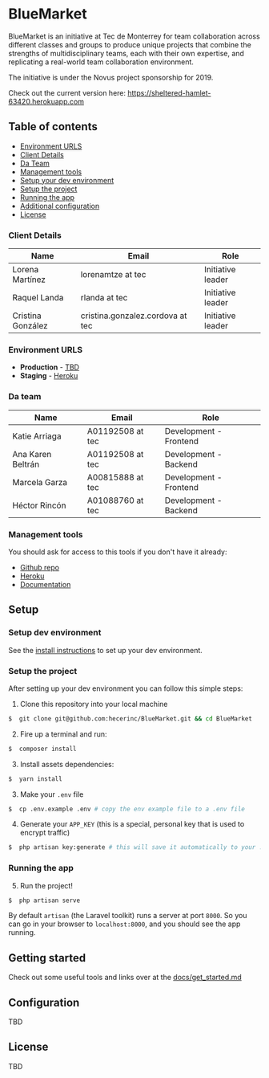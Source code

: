 # BlueMarket

BlueMarket is an initiative at Tec de Monterrey for team collaboration across different classes and groups to produce unique projects that combine the strengths of multidisciplinary teams, each with their own expertise, and replicating a real-world team collaboration environment.

The initiative is under the Novus project sponsorship for 2019.

Check out the current version here: https://sheltered-hamlet-63420.herokuapp.com



## Table of contents

* [Environment URLS](#environment-urls)
* [Client Details](#client-details)
* [Da Team](#da-team)
* [Management tools](#management-tools)
* [Setup your dev environment](#setup-dev-environment)
* [Setup the project](#setup-the-project)
* [Running the app](#running-the-app)
* [Additional configuration](#configuration)
* [License](#license)


### Client Details

| Name               | Email             | Role |
| ------------------ | ----------------- | ---- |
| Lorena Martínez | lorenamtze at tec | Initiative leader  |
| Raquel Landa | rlanda at tec | Initiative leader  |
| Cristina González | cristina.gonzalez.cordova at tec | Initiative leader  |


### Environment URLS

* **Production** - [TBD](TBD)
* **Staging** - [Heroku](https://sheltered-hamlet-63420.herokuapp.com)


### Da team

| Name           | Email             | Role        |
| -------------- | ----------------- | ----------- |
| Katie Arriaga | A01192508 at tec | Development - Frontend |
| Ana Karen Beltr&aacute;n | A01192508 at tec | Development - Backend |
| Marcela Garza | A00815888 at tec | Development - Frontend |
| H&eacute;ctor Rinc&oacute;n | A01088760 at tec | Development - Backend |

### Management tools

You should ask for access to this tools if you don't have it already:

* [Github repo](https://github.com/hecerinc/BlueMarket)
* [Heroku](https://sheltered-hamlet-63420.herokuapp.com)
* [Documentation](https://drive.google.com/drive/folders/1SHiWZ7gc5goa6OwubEEn4jsSo00Yploz?usp=sharing)


## Setup


### Setup dev environment

See the [install instructions](install_instructions.md) to set up your dev environment.

### Setup the project


After setting up your dev environment you can follow this simple steps:

1. Clone this repository into your local machine

```bash
$  git clone git@github.com:hecerinc/BlueMarket.git && cd BlueMarket
```

2. Fire up a terminal and run:

```bash
$  composer install
```

3. Install assets dependencies:

```bash
$  yarn install
```

3. Make your `.env` file

```bash
$  cp .env.example .env # copy the env example file to a .env file
```

4. Generate your `APP_KEY` (this is a special, personal key that is used to encrypt traffic)

```bash
$  php artisan key:generate # this will save it automatically to your .env file
```


### Running the app

5. Run the project!

```bash
$  php artisan serve
```

By default `artisan` (the Laravel toolkit) runs a server at port `8000`. So you can go in your browser to `localhost:8000`, and you should see the app running.


## Getting started

Check out some useful tools and links over at the [docs/get_started.md](docs/get_started.md)


## Configuration

TBD

## License

TBD
